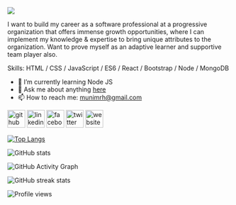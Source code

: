 ![](https://i.ibb.co/WGZ9kBr/Hello-I-am-Munim-Rahman.png)

I want to build my career as a software professional at a progressive organization that offers immense growth opportunities, where I can implement my knowledge & expertise to bring unique attributes to the organization. Want to prove myself as an adaptive learner and supportive team player also.

Skills:  HTML / CSS / JavaScript / ES6 / React / Bootstrap / Node / MongoDB

- 🌱 I’m currently learning Node JS 
- 💬 Ask me about anything [here](https://web.facebook.com/munimrh/) 
- 📫 How to reach me: munimrh@gmail.com 


[<img src='https://cdn.jsdelivr.net/npm/simple-icons@3.0.1/icons/github.svg' alt='github' height='40'>](https://github.com/munimrahman)  [<img src='https://cdn.jsdelivr.net/npm/simple-icons@3.0.1/icons/linkedin.svg' alt='linkedin' height='40'>](https://www.linkedin.com/in/munimrahman/)  [<img src='https://cdn.jsdelivr.net/npm/simple-icons@3.0.1/icons/facebook.svg' alt='facebook' height='40'>](https://www.facebook.com/munimrh)  [<img src='https://cdn.jsdelivr.net/npm/simple-icons@3.0.1/icons/twitter.svg' alt='twitter' height='40'>](https://twitter.com/Munim_Rahman)  [<img src='https://cdn.jsdelivr.net/npm/simple-icons@3.0.1/icons/icloud.svg' alt='website' height='40'>](https://munimrahman.com/)  

[![Top Langs](https://github-readme-stats.vercel.app/api/top-langs/?username=munimrahman)](https://github.com/anuraghazra/github-readme-stats)

![GitHub stats](https://github-readme-stats.vercel.app/api?username=munimrahman&show_icons=true)  

![GitHub Activity Graph](https://activity-graph.herokuapp.com/graph?username=munimrahman)  

![GitHub streak stats](https://github-readme-streak-stats.herokuapp.com/?user=munimrahman)  

![Profile views](https://gpvc.arturio.dev/munimrahman)  
